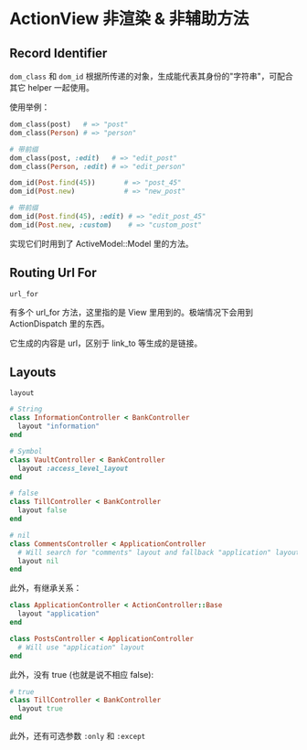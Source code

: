 # ActionView 非渲染 & 非辅助方法

## Record Identifier

`dom_class` 和 `dom_id` 根据所传递的对象，生成能代表其身份的"字符串"，可配合其它 helper 一起使用。

使用举例：

```ruby
dom_class(post)   # => "post"
dom_class(Person) # => "person"

# 带前缀
dom_class(post, :edit)   # => "edit_post"
dom_class(Person, :edit) # => "edit_person"
```

```ruby
dom_id(Post.find(45))       # => "post_45"
dom_id(Post.new)            # => "new_post"

# 带前缀
dom_id(Post.find(45), :edit) # => "edit_post_45"
dom_id(Post.new, :custom)    # => "custom_post"
```

实现它们时用到了 ActiveModel::Model 里的方法。

## Routing Url For

`url_for`

有多个 url_for 方法，这里指的是 View 里用到的。极端情况下会用到 ActionDispatch 里的东西。

它生成的内容是 url，区别于 link_to 等生成的是链接。

## Layouts

`layout`

```ruby
# String
class InformationController < BankController
  layout "information"
end
```

```ruby
# Symbol
class VaultController < BankController
  layout :access_level_layout
end
```

```ruby
# false
class TillController < BankController
  layout false
end
```

```ruby
# nil
class CommentsController < ApplicationController
  # Will search for "comments" layout and fallback "application" layout
  layout nil
end
```

此外，有继承关系：

```ruby
class ApplicationController < ActionController::Base
  layout "application"
end

class PostsController < ApplicationController
  # Will use "application" layout
end
```

此外，没有 true (也就是说不相应 false):

```ruby
# true
class TillController < BankController
  layout true
end
```

此外，还有可选参数 `:only` 和 `:except`

